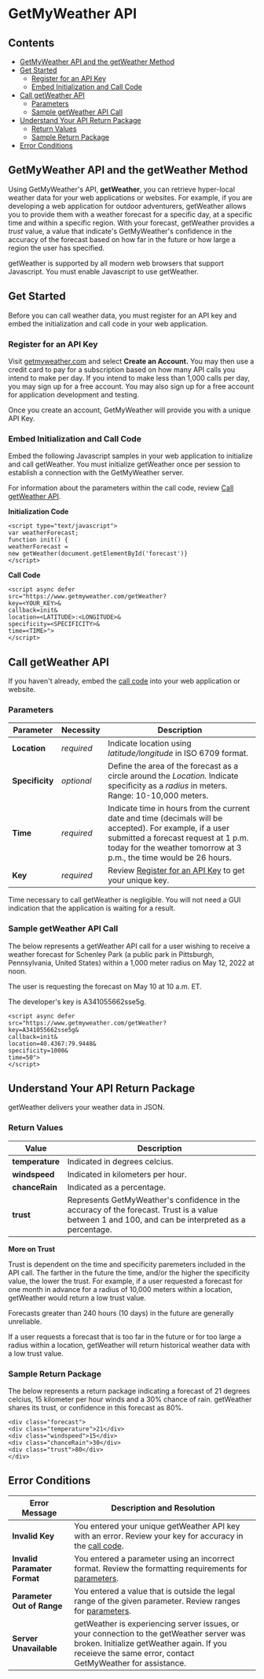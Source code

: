 # GetMyWeather API

## Contents

- [GetMyWeather API and the getWeather Method](#intro)
- [Get Started](#get-started)
  - [Register for an API Key](#key)
  - [Embed Initialization and Call Code](#embed)
- [Call getWeather API](#call)
  - [Parameters](#parameters)
  - [Sample getWeather API Call](#sample-call)
- [Understand Your API Return Package](#return)
  - [Return Values](#return-values)
  - [Sample Return Package](#sample-return)
- [Error Conditions](#errors)

<a id="intro"/>

## GetMyWeather API and the getWeather Method

Using GetMyWeather's API, **getWeather**, you can retrieve hyper-local weather data for your web applications or websites. For example, if you are developing a web application for outdoor adventurers, getWeather allows you to provide them with a weather forecast for a specific day, at a specific time and within a specific region. With your forecast, getWeather provides a *trust* value, a value that indicate's GetMyWeather's confidence in the accuracy of the forecast based on how far in the future or how large a region the user has specified.

getWeather is supported by all modern web browsers that support Javascript. You must enable Javascript to use getWeather.

<a id="get-started"/>

## Get Started

Before you can call weather data, you must register for an API key and embed the initialization and call code in your web application.

<a id="key"/>

### Register for an API Key

Visit [getmyweather.com](https://www.getmyweather.com) and select **Create an Account.** You may then use a credit card to pay for a subscription based on how many API calls you intend to make per day. If you intend to make less than 1,000 calls per day, you may sign up for a free account. You may also sign up for a free account for application development and testing.

Once you create an account, GetMyWeather will provide you with a unique API Key.

<a id="embed"/>

### Embed Initialization and Call Code

Embed the following Javascript samples in your web application to initialize and call getWeather. You must initialize getWeather once per session to establish a connection with the GetMyWeather server.

For information about the parameters within the call code, review [Call getWeather API](#call).

**Initialization Code**

```
<script type="text/javascript">
var weatherForecast;
function init() {
weatherForecast =
new getWeather(document.getElementById('forecast')}
</script>
```

<a id="call-code"/>

**Call Code**

```
<script async defer
src="https://www.getmyweather.com/getWeather?
key=<YOUR_KEY>&
callback=init&
location=<LATITUDE>:<LONGITUDE>&
specificity=<SPECIFICITY>&
time=<TIME>">
</script>
```

<a id="call"/>

## Call getWeather API

If you haven't already, embed the [call code](#call-code) into your web application or website.

<a id="parameters"/>

### Parameters

Parameter | Necessity | Description
-----|---------|------
**Location** | *required* | Indicate location using *latitude/longitude* in ISO 6709 format.
**Specificity** | *optional* | Define the area of the forecast as a circle around the *Location.* Indicate specificity as a *radius* in meters. Range: 10-10,000 meters. <!--- add note here about what happens if you don't enter a specificity value - what's getWeather's default? --->
**Time** | *required* | Indicate time in hours from the current date and time (decimals will be accepted). For example, if a user submitted a forecast request at 1 p.m. today for the weather tomorrow at 3 p.m., the time would be 26 hours.
**Key** | *required* | Review [Register for an API Key](#key) to get your unique key.

Time necessary to call getWeather is negligible. You will not need a GUI indication that the application is waiting for a result.

<a id="sample-call"/>

### Sample getWeather API Call

The below represents a getWeather API call for a user wishing to receive a weather forecast for Schenley Park (a public park in Pittsburgh, Pennsylvania, United States) within a 1,000 meter radius on May 12, 2022 at noon. 

The user is requesting the forecast on May 10 at 10 a.m. ET. 

The developer's key is A341055662sse5g.

```
<script async defer
src="https://www.getmyweather.com/getWeather?
key=A341055662sse5g&
callback=init&
location=40.4367:79.9448&
specificity=1000&
time=50">
</script>
```

<a id="return"/>

## Understand Your API Return Package

getWeather delivers your weather data in JSON.

<a id="return-values"/>

### Return Values

Value | Description
-----|------
**temperature** | Indicated in degrees celcius.
**windspeed** | Indicated in kilometers per hour.
**chanceRain** | Indicated as a percentage.
**trust** | Represents GetMyWeather's confidence in the accuracy of the forecast. Trust is a value between 1 and 100, and can be interpreted as a percentage. 

**More on Trust**

Trust is dependent on the time and specificity paremeters included in the API call. The farther in the future the time, and/or the higher the specificity value, the lower the trust. For example, if a user requested a forecast for one month in advance for a radius of 10,000 meters within a location, getWeather would return a low trust value.

Forecasts greater than 240 hours (10 days) in the future are generally unreliable. 

If a user requests a forecast that is too far in the future or for too large a radius within a location, getWeather will return historical weather data with a low trust value.

<a id="sample-return"/>

### Sample Return Package

The below represents a return package indicating a forecast of 21 degrees celcius, 15 kilometer per hour winds and a 30% chance of rain. getWeather shares its trust, or confidence in this forecast as 80%.

```
<div class="forecast">
<div class="temperature">21</div>
<div class="windspeed">15</div>
<div class="chanceRain">30</div>
<div class="trust">80</div>
</div>
```

<a id="errors"/>

## Error Conditions

Error Message | Description and Resolution
-----------|--------------
**Invalid Key** | You entered your unique getWeather API key with an error. Review your key for accuracy in the [call code](#call-code).
**Invalid Paramater Format** | You entered a parameter using an incorrect format. Review the formatting requirements for [parameters](#parameters).
**Parameter Out of Range** | You entered a value that is outside the legal range of the given parameter. Review ranges for [parameters](#parameters).
**Server Unavailable** | getWeather is experiencing server issues, or your connection to the getWeather server was broken. Initialize getWeather again. If you receieve the same error, contact GetMyWeather for assistance.







